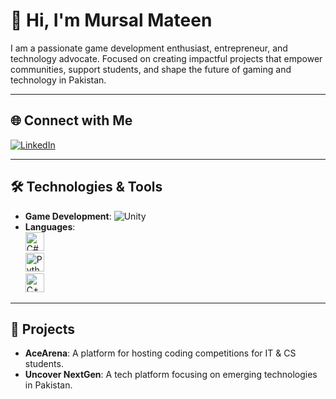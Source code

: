 # 👋 Hi, I'm Mursal Mateen

I am a passionate game development enthusiast, entrepreneur, and technology advocate. Focused on creating impactful projects that empower communities, support students, and shape the future of gaming and technology in Pakistan.

---

## 🌐 Connect with Me  
[![LinkedIn](https://upload.wikimedia.org/wikipedia/commons/0/01/LinkedIn_Logo_2023.png)](https://www.linkedin.com/in/mursal-mateen-dev/)

---

## 🛠 Technologies & Tools  

- **Game Development**: ![Unity](https://upload.wikimedia.org/wikipedia/commons/thumb/1/19/Unity_Icon.svg/1200px-Unity_Icon.svg.png)
- **Languages**:  
  <img src="https://upload.wikimedia.org/wikipedia/commons/4/4f/Csharp_Logo.png" alt="C#" width="30"/>  
  <img src="https://upload.wikimedia.org/wikipedia/commons/c/c3/Python-logo-notext.svg" alt="Python" width="30"/>  
  <img src="https://upload.wikimedia.org/wikipedia/commons/1/18/C_Programming_Language.svg" alt="C++" width="30"/>

---

## 🚀 Projects  

- **AceArena**: A platform for hosting coding competitions for IT & CS students.
- **Uncover NextGen**: A tech platform focusing on emerging technologies in Pakistan.
